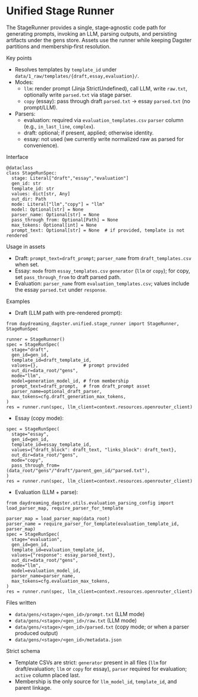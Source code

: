 # Unified Stage Runner

The StageRunner provides a single, stage‑agnostic code path for generating prompts, invoking an LLM, parsing outputs, and persisting artifacts under the gens store. Assets use the runner while keeping Dagster partitions and membership‑first resolution.

Key points
- Resolves templates by `template_id` under `data/1_raw/templates/{draft,essay,evaluation}/`.
- Modes:
  - `llm`: render prompt (Jinja StrictUndefined), call LLM, write `raw.txt`, optionally write `parsed.txt` via stage parser.
  - `copy` (essay): pass through draft `parsed.txt` → essay `parsed.txt` (no prompt/LLM).
- Parsers:
  - evaluation: required via `evaluation_templates.csv` `parser` column (e.g., `in_last_line`, `complex`).
  - draft: optional; if present, applied; otherwise identity.
  - essay: not used (we currently write normalized raw as parsed for convenience).

Interface
```
@dataclass
class StageRunSpec:
  stage: Literal["draft","essay","evaluation"]
  gen_id: str
  template_id: str
  values: dict[str, Any]
  out_dir: Path
  mode: Literal["llm","copy"] = "llm"
  model: Optional[str] = None
  parser_name: Optional[str] = None
  pass_through_from: Optional[Path] = None
  max_tokens: Optional[int] = None
  prompt_text: Optional[str] = None  # if provided, template is not rendered
```

Usage in assets
- Draft: `prompt_text=draft_prompt`; `parser_name` from `draft_templates.csv` when set.
- Essay: `mode` from `essay_templates.csv` `generator` (`llm` or `copy`); for copy, set `pass_through_from` to draft parsed path.
- Evaluation: `parser_name` from `evaluation_templates.csv`; values include the essay `parsed.txt` under `response`.

Examples

- Draft (LLM path with pre-rendered prompt):
```
from daydreaming_dagster.unified.stage_runner import StageRunner, StageRunSpec

runner = StageRunner()
spec = StageRunSpec(
  stage="draft",
  gen_id=gen_id,
  template_id=draft_template_id,
  values={},                 # prompt provided
  out_dir=data_root/"gens",
  mode="llm",
  model=generation_model_id, # from membership
  prompt_text=draft_prompt,  # from draft_prompt asset
  parser_name=optional_draft_parser,
  max_tokens=cfg.draft_generation_max_tokens,
)
res = runner.run(spec, llm_client=context.resources.openrouter_client)
```

- Essay (copy mode):
```
spec = StageRunSpec(
  stage="essay",
  gen_id=gen_id,
  template_id=essay_template_id,
  values={"draft_block": draft_text, "links_block": draft_text},
  out_dir=data_root/"gens",
  mode="copy",
  pass_through_from=(data_root/"gens"/"draft"/parent_gen_id/"parsed.txt"),
)
res = runner.run(spec, llm_client=context.resources.openrouter_client)
```

- Evaluation (LLM + parse):
```
from daydreaming_dagster.utils.evaluation_parsing_config import load_parser_map, require_parser_for_template

parser_map = load_parser_map(data_root)
parser_name = require_parser_for_template(evaluation_template_id, parser_map)
spec = StageRunSpec(
  stage="evaluation",
  gen_id=gen_id,
  template_id=evaluation_template_id,
  values={"response": essay_parsed_text},
  out_dir=data_root/"gens",
  mode="llm",
  model=evaluation_model_id,
  parser_name=parser_name,
  max_tokens=cfg.evaluation_max_tokens,
)
res = runner.run(spec, llm_client=context.resources.openrouter_client)
```

Files written
- `data/gens/<stage>/<gen_id>/prompt.txt` (LLM mode)
- `data/gens/<stage>/<gen_id>/raw.txt` (LLM mode)
- `data/gens/<stage>/<gen_id>/parsed.txt` (copy mode; or when a parser produced output)
- `data/gens/<stage>/<gen_id>/metadata.json`

Strict schema
- Template CSVs are strict: `generator` present in all files (`llm` for draft/evaluation; `llm` or `copy` for essay), `parser` required for evaluation; `active` column placed last.
- Membership is the only source for `llm_model_id`, `template_id`, and parent linkage.
